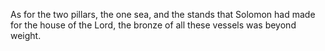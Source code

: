 As for the two pillars, the one sea, and the stands that Solomon had made for the house of the Lord, the bronze of all these vessels was beyond weight.
